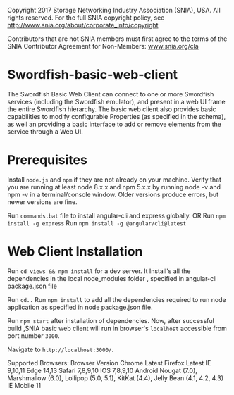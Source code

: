 Copyright 2017 Storage Networking Industry Association (SNIA), USA. All rights reserved. For the full SNIA copyright policy, see http://www.snia.org/about/corporate_info/copyright

Contributors that are not SNIA members must first agree to the terms of the SNIA Contributor Agreement for Non-Members:  www.snia.org/cla 

# Swordfish-basic-web-client
The Swordfish Basic Web Client can connect to one or more Swordfish services (including the Swordfish emulator), and present in a web UI frame the entire Swordfish hierarchy.  The basic web client also provides basic capabilities to modify configurable Properties (as specified in the schema), as well an providing a basic interface to add or remove elements from the service through a Web UI.

# Prerequisites
Install `node.js` and `npm` if they are not already on your machine.
Verify that you are running at least node 8.x.x and npm 5.x.x by running node -v and npm -v in a terminal/console window. Older versions produce errors, but newer versions are fine.

Run `commands.bat` file to install angular-cli and express globally.
OR 
Run `npm install -g express`
Run `npm install -g @angular/cli@latest`

# Web Client Installation

Run `cd views && npm install` for a dev server. It Install's all the dependencies in the local node_modules folder , specified in angular-cli package.json file

Run `cd..`
Run `npm install` to add all the dependencies required to run node application as specified in node package.json file.


Run `npm start` after installation of dependencies. Now, after successful build ,SNIA basic web client will run in browser's  `localhost` accessible from port number `3000`.

Navigate to `http://localhost:3000/`.

Supported Browsers:
Browser	Version
Chrome	Latest
Firefox	Latest
IE	9,10,11
Edge	14,13
Safari	7,8,9,10
IOS	7,8,9,10
Android	Nougat (7.0),
Marshmallow (6.0),
Lollipop (5.0, 5.1),
KitKat (4.4),
Jelly Bean (4.1, 4.2, 4.3)
IE Mobile	11

